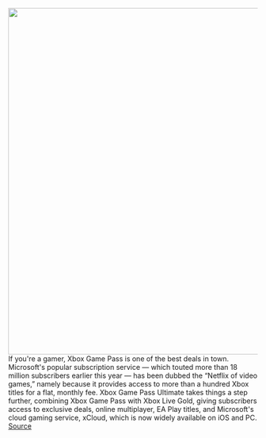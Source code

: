 <img src='https://cdn.vox-cdn.com/thumbor/KujZfl-Az_RojV62VCPs1-iPc98=/0x0:2040x1530/1200x800/filters:focal(857x602:1183x928)/cdn.vox-cdn.com/uploads/chorus_image/image/69720440/vpavic_xcloud_20201009_0011_Edit.0.jpg' width='700px' /><br/>
If you're a gamer, Xbox Game Pass is one of the best deals in town. Microsoft's popular subscription service — which touted more than 18 million subscribers earlier this year — has been dubbed the “Netflix of video games,” namely because it provides access to more than a hundred Xbox titles for a flat, monthly fee. Xbox Game Pass Ultimate takes things a step further, combining Xbox Game Pass with Xbox Live Gold, giving subscribers access to exclusive deals, online multiplayer, EA Play titles, and Microsoft's cloud gaming service, xCloud, which is now widely available on iOS and PC.
<a href='https://www.theverge.com/good-deals/2021/8/13/22622197/xbox-game-pass-ultimate-subscription-samsung-galaxy-chromebook-2-apple-watch-series-6-deal'> Source <a/>